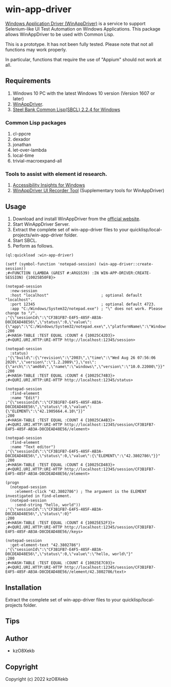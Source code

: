 # win-app-driver

[Windows Application Driver (WinAppDriver)](https://github.com/microsoft/WinAppDriver) is a service to support Selenium-like UI Test Automation on Windows Applications. This package allows WinAppDriver to be used with Common Lisp.

This is a prototype. It has not been fully tested. Please note that not all functions may work properly.

In particular, functions that require the use of "Appium" should not work at all.

## Requirements

1. Windows 10 PC with the latest Windows 10 version (Version 1607 or later)
1. [WinAppDriver](https://github.com/microsoft/WinAppDriver).
1. [Steel Bank Common Lisp(SBCL) 2.2.4 for Windows](https://www.sbcl.org/)

### Common Lisp packages
1. cl-ppcre
1. dexador
1. jonathan
1. let-over-lambda
1. local-time
1. trivial-macroexpand-all

### Tools to assist with element id research.
1. [Accessibility Insights for Windows](https://accessibilityinsights.io/)
1. [WinAppDriver UI Recorder Tool](https://github.com/microsoft/WinAppDriver/tree/master/Tools/UIRecorder) (Supplementary tools for WinAppDriver)

## Usage
1. Download and install WinAppDriver from the [official website](https://github.com/microsoft/WinAppDriver).
1. Start WinAppDriver Server.
1. Extract the complete set of win-app-driver files to your quicklisp/local-projects/win-app-driver folder.
1. Start SBCL.
1. Perform as follows.
```common-lisp
(ql:quickload :win-app-driver)

(setf (symbol-function 'notepad-session) (win-app-driver::create-session))
;#<FUNCTION (LAMBDA (&REST #:ARGS539) :IN WIN-APP-DRIVER:CREATE-SESSION) {10025B50FB}>

(notepad-session
  :new-session
  :host "localhost"                       ; optional default "localhost".
  :port 12345                             ; optional default 4723.
  :app "C:/Windows/System32/notepad.exe") ; "\" does not work. Please change to "/".
;"{\"sessionId\":\"CF3B1FB7-E4F5-485F-AB3A-D8CDEAD48E56\",\"status\":0,\"value\":{\"app\":\"C:/Windows/System32/notepad.exe\",\"platformName\":\"Windows\"}}"
;200
;#<HASH-TABLE :TEST EQUAL :COUNT 4 {10025C42D3}>
;#<QURI.URI.HTTP:URI-HTTP http://localhost:12345/session>

(notepad-session
  :status)
;"{\"build\":{\"revision\":\"2003\",\"time\":\"Wed Aug 26 07:56:06 2020\",\"version\":\"1.2.2009\"},\"os\":{\"arch\":\"amd64\",\"name\":\"windows\",\"version\":\"10.0.22000\"}}"
;200
;#<HASH-TABLE :TEST EQUAL :COUNT 4 {10025C74B3}>
;#<QURI.URI.HTTP:URI-HTTP http://localhost:12345/status>

(notepad-session
  :find-element
  :name "Edit")
;"{\"sessionId\":\"CF3B1FB7-E4F5-485F-AB3A-D8CDEAD48E56\",\"status\":0,\"value\":{\"ELEMENT\":\"42.1905664.4.10\"}}"
;200
;#<HASH-TABLE :TEST EQUAL :COUNT 4 {10025CA4B3}>
;#<QURI.URI.HTTP:URI-HTTP http://localhost:12345/session/CF3B1FB7-E4F5-485F-AB3A-D8CDEAD48E56//element>

(notepad-session
  :find-element
  :name "Text editor")
;"{\"sessionId\":\"CF3B1FB7-E4F5-485F-AB3A-D8CDEAD48E56\",\"status\":0,\"value\":{\"ELEMENT\":\"42.3802786\"}}"
;200
;#<HASH-TABLE :TEST EQUAL :COUNT 4 {10025CD483}>
;#<QURI.URI.HTTP:URI-HTTP http://localhost:12345/session/CF3B1FB7-E4F5-485F-AB3A-D8CDEAD48E56//element>

(progn
  (notepad-session
    :element-click "42.3802786") ; The argument is the ELEMENT investigated in find-element.
  (notepad-session
    :send-string "hello, world"))
;"{\"sessionId\":\"CF3B1FB7-E4F5-485F-AB3A-D8CDEAD48E56\",\"status\":0}"
;200
;#<HASH-TABLE :TEST EQUAL :COUNT 4 {10025E52F3}>
;#<QURI.URI.HTTP:URI-HTTP http://localhost:12345/session/CF3B1FB7-E4F5-485F-AB3A-D8CDEAD48E56//keys>

(notepad-session
  :get-element-text "42.3802786")
;"{\"sessionId\":\"CF3B1FB7-E4F5-485F-AB3A-D8CDEAD48E56\",\"status\":0,\"value\":\"hello, world\"}"
;200
;#<HASH-TABLE :TEST EQUAL :COUNT 4 {10025E7C03}>
;#<QURI.URI.HTTP:URI-HTTP http://localhost:12345/session/CF3B1FB7-E4F5-485F-AB3A-D8CDEAD48E56//element/42.3802786/text>
```
## Installation

Extract the complete set of win-app-driver files to your quicklisp/local-projects folder.

## Tips

## Author

* kzO8Xekb

## Copyright

Copyright (c) 2022 kzO8Xekb

